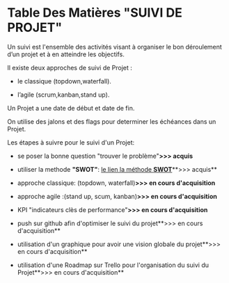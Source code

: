 Table Des Matières "SUIVI DE PROJET"
====================================




Un suivi est l'ensemble des activités visant à organiser le bon déroulement d’un projet et à en atteindre les objectifs. 

 
Il existe deux approches de suivi de Projet : 

- le classique (topdown,waterfall).

- l’agile (scrum,kanban,stand up).


Un Projet a une date de début et date de fin.


On utilise des jalons et des flags pour determiner les échéances dans un Projet.

Les étapes à suivre pour le suivi d'un Projet:

- se poser la bonne question "trouver le problème"**>>> acquis**

- utiliser la methode **"SWOT"**: [le lien la méthode **SWOT**](https://fr.wikipedia.org/wiki/SWOT_(m%C3%A9thode_d%27analyse))**>>> acquis**

- approche classique: (topdown, waterfall)**>>> en cours d'acquisition**

- approche agile :(stand up, scum, kanban)**>>> en cours d'acquisition**

- KPI "indicateurs clès de performance"**>>> en cours d'acquisition**

- push sur github afin d'optimiser le suivi du projet**>>> en cours d'acquisition**

- utilisation d'un graphique pour avoir une vision globale du projet**>>> en cours d'acquisition**

- utilisation d'une Roadmap sur Trello pour l'organisation du suivi du Projet**>>> en cours d'acquisition**
